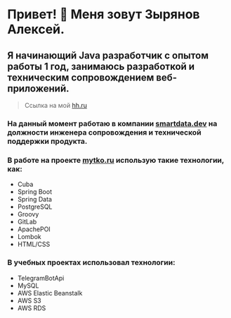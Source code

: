 # Привет! 👋 Меня зовут Зырянов Алексей.

## Я начинающий Java разработчик с опытом работы 1 год, занимаюсь разработкой и техническим сопровождением веб-приложений.

> Ссылка на мой [hh.ru](https://voronezh.hh.ru/resume/e969f4edff0c18e7df0039ed1f515070633443)

###  На данный момент работаю в компании [smartdata.dev](https://www.smartdata.dev/) на должности инженера сопровождения и технической поддержки продукта.

### В работе на проекте [mytko.ru](https://mytko.ru/) использую такие технологии, как:
*  Cuba
*  Spring Boot
*  Spring Data
*  PostgreSQL
*  Groovy
*  GitLab
*  ApachePOI
*  Lombok
*  HTML/CSS

 ### В учебных проектах использовал технологии:
* TelegramBotApi
* MySQL
* AWS Elastic Beanstalk
* AWS S3
* AWS RDS
<!--
**18cerf/18cerf** is a ✨ _special_ ✨ repository because its `README.md` (this file) appears on your GitHub profile.

Here are some ideas to get you started:

- 🔭 I’m currently working on ...
- 🌱 I’m currently learning ...
- 👯 I’m looking to collaborate on ...
- 🤔 I’m looking for help with ...
- 💬 Ask me about ...
- 📫 How to reach me: ...
- 😄 Pronouns: ...
- ⚡ Fun fact: ...
-->
